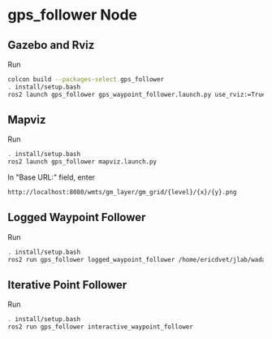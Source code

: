 # gps_follower Node

## Gazebo and Rviz

Run
```bash
colcon build --packages-select gps_follower
. install/setup.bash
ros2 launch gps_follower gps_waypoint_follower.launch.py use_rviz:=True
```

## Mapviz

Run
```bash
. install/setup.bash
ros2 launch gps_follower mapviz.launch.py
```

In "Base URL:" field, enter
```bash
http://localhost:8080/wmts/gm_layer/gm_grid/{level}/{x}/{y}.png
```

## Logged Waypoint Follower

Run
```bash
. install/setup.bash
ros2 run gps_follower logged_waypoint_follower /home/ericdvet/jlab/wadar/b1_ws/src/gps_follower/config/demo_waypoints.yaml
```

## Iterative Point Follower

Run
```bash
. install/setup.bash
ros2 run gps_follower interactive_waypoint_follower
```